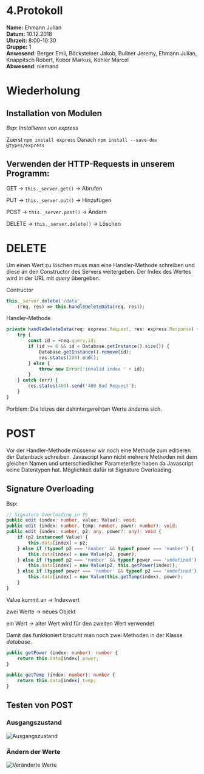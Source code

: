 # 4.Protokoll  
**Name:** Ehmann Julian   
**Datum:** 10.12.2018  
**Uhrzeit:** 8:00-10:30  
**Gruppe:** 1  
**Anwesend**: Berger Emil, Böcksteiner Jakob, Bullner Jeremy, Ehmann Julian, Knappitsch Robert, Kobor Markus, Köhler Marcel  
**Abwesend**: niemand

# Wiederholung

## Installation von Modulen
  *Bsp: Installieren von express*
  
  Zuerst `npm install express` 
  Danach `npm install --save-dev @types/express`
  
## Verwenden der HTTP-Requests in unserem Programm:

GET -> `this._server.get()`  -> Abrufen 

PUT -> `this._server.put()`  -> Hinzufügen

POST -> `this._server.post()`  -> Ändern

DELETE -> `this._server.delete()` -> Löschen 

# DELETE 

  Um einen Wert zu löschen muss man eine Handler-Methode schreiben und diese an den Constructor des Servers weitergeben.
  Der Index des Wertes wird in der URL mit *query* übergeben.
  
  Contructor  
```typescript
this._server.delete('/data',
    (req, res) => this.handleDeleteData(req, res));
```

  Handler-Methode
```typescript
private handleDeleteData(req: express.Request, res: express.Response) {
    try {
        const id = +req.query.id;
        if (id >= 0 && id < Database.getInstance().size()) {
            Database.getInstance().remove(id);
            res.status(200).end();
        } else {
            throw new Error('invalid index ' + id);
        }
    } catch (err) {
        res.status(400).send('400 Bad Request');
    }
}
```
  Porblem: Die Idizes der dahintergereihten Werte änderns sich.

# POST 

  Vor der Handler-Methode müssenw wir noch eine Methode zum editieren der Datenback schreiben. Javascript kann nicht mehrere Methoden mit dem gleichen Namen und unterschiedlicher Parameterliste haben da Javascript keine Datentypen hat. Möglichkeit dafür ist Signature Overloading.
  
## Signature Overloading
  Bsp:  
```typescript
// Signature Overloading in TS
public edit (index: number, value: Value): void;
public edit (index: number, temp: number, power: number): void;
public edit (index: number, p2: any, power?: any): void {
    if (p2 instanceof Value) {
        this.data[index] = p2;
    } else if (typeof p2 === 'number' && typeof power === 'number') {
        this.data[index] = new Value(p2, power);
    } else if (typeof p2 === 'number' && typeof power === 'undefined') {
        this.data[index] = new Value(p2, this.getPower(index));
    } else if (typeof power === 'number' && typeof p2 === 'undefined') {
        this.data[index] = new Value(this.getTemp(index), power);
    }
}
```
 
  
  Value kommt an -> Indexwert 
  
  zwei Werte -> neues Objekt 
  
  ein Wert -> alter Wert wird für den zweiten Wert verwendet
  
  Damit das funktioniert bracuht man noch zwei Methoden in der Klasse *database*.
```typescript
public getPower (index: number): number {
    return this.data[index].power;
}

public getTemp (index: number): number {
    return this.data[index].temp;
}
```

## Testen von POST

### Ausgangszustand
![Ausgangszustand](https://github.com/HTLMechatronics/m14-la1-sx/blob/boejam13/boejam13/rest_1.png)

### Ändern der Werte
![Veränderte Werte](https://github.com/HTLMechatronics/m14-la1-sx/blob/boejam13/boejam13/rest_2.png)

